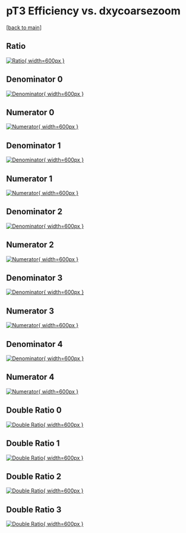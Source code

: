 # pT3 Efficiency vs. dxycoarsezoom

[[back to main](./)]



## Ratio

[![Ratio](../mtv/var/pT3_vtr_211_1_eff_dxycoarsezoom.png){ width=600px }](../mtv/var/pT3_vtr_211_1_eff_dxycoarsezoom.pdf)

## Denominator 0

[![Denominator](../mtv/den/pT3_vtr_211_1_eff_dxycoarsezoom_den0.png){ width=600px }](../mtv/den/pT3_vtr_211_1_eff_dxycoarsezoom_den0.pdf)

## Numerator 0

[![Numerator](../mtv/num/pT3_vtr_211_1_eff_dxycoarsezoom_num0.png){ width=600px }](../mtv/num/pT3_vtr_211_1_eff_dxycoarsezoom_num0.pdf)

## Denominator 1

[![Denominator](../mtv/den/pT3_vtr_211_1_eff_dxycoarsezoom_den1.png){ width=600px }](../mtv/den/pT3_vtr_211_1_eff_dxycoarsezoom_den1.pdf)

## Numerator 1

[![Numerator](../mtv/num/pT3_vtr_211_1_eff_dxycoarsezoom_num1.png){ width=600px }](../mtv/num/pT3_vtr_211_1_eff_dxycoarsezoom_num1.pdf)

## Denominator 2

[![Denominator](../mtv/den/pT3_vtr_211_1_eff_dxycoarsezoom_den2.png){ width=600px }](../mtv/den/pT3_vtr_211_1_eff_dxycoarsezoom_den2.pdf)

## Numerator 2

[![Numerator](../mtv/num/pT3_vtr_211_1_eff_dxycoarsezoom_num2.png){ width=600px }](../mtv/num/pT3_vtr_211_1_eff_dxycoarsezoom_num2.pdf)

## Denominator 3

[![Denominator](../mtv/den/pT3_vtr_211_1_eff_dxycoarsezoom_den3.png){ width=600px }](../mtv/den/pT3_vtr_211_1_eff_dxycoarsezoom_den3.pdf)

## Numerator 3

[![Numerator](../mtv/num/pT3_vtr_211_1_eff_dxycoarsezoom_num3.png){ width=600px }](../mtv/num/pT3_vtr_211_1_eff_dxycoarsezoom_num3.pdf)

## Denominator 4

[![Denominator](../mtv/den/pT3_vtr_211_1_eff_dxycoarsezoom_den4.png){ width=600px }](../mtv/den/pT3_vtr_211_1_eff_dxycoarsezoom_den4.pdf)

## Numerator 4

[![Numerator](../mtv/num/pT3_vtr_211_1_eff_dxycoarsezoom_num4.png){ width=600px }](../mtv/num/pT3_vtr_211_1_eff_dxycoarsezoom_num4.pdf)

## Double Ratio 0

[![Double Ratio](../mtv/ratio/pT3_vtr_211_1_eff_dxycoarsezoom_ratio0.png){ width=600px }](../mtv/ratio/pT3_vtr_211_1_eff_dxycoarsezoom_ratio0.pdf)

## Double Ratio 1

[![Double Ratio](../mtv/ratio/pT3_vtr_211_1_eff_dxycoarsezoom_ratio1.png){ width=600px }](../mtv/ratio/pT3_vtr_211_1_eff_dxycoarsezoom_ratio1.pdf)

## Double Ratio 2

[![Double Ratio](../mtv/ratio/pT3_vtr_211_1_eff_dxycoarsezoom_ratio2.png){ width=600px }](../mtv/ratio/pT3_vtr_211_1_eff_dxycoarsezoom_ratio2.pdf)

## Double Ratio 3

[![Double Ratio](../mtv/ratio/pT3_vtr_211_1_eff_dxycoarsezoom_ratio3.png){ width=600px }](../mtv/ratio/pT3_vtr_211_1_eff_dxycoarsezoom_ratio3.pdf)

